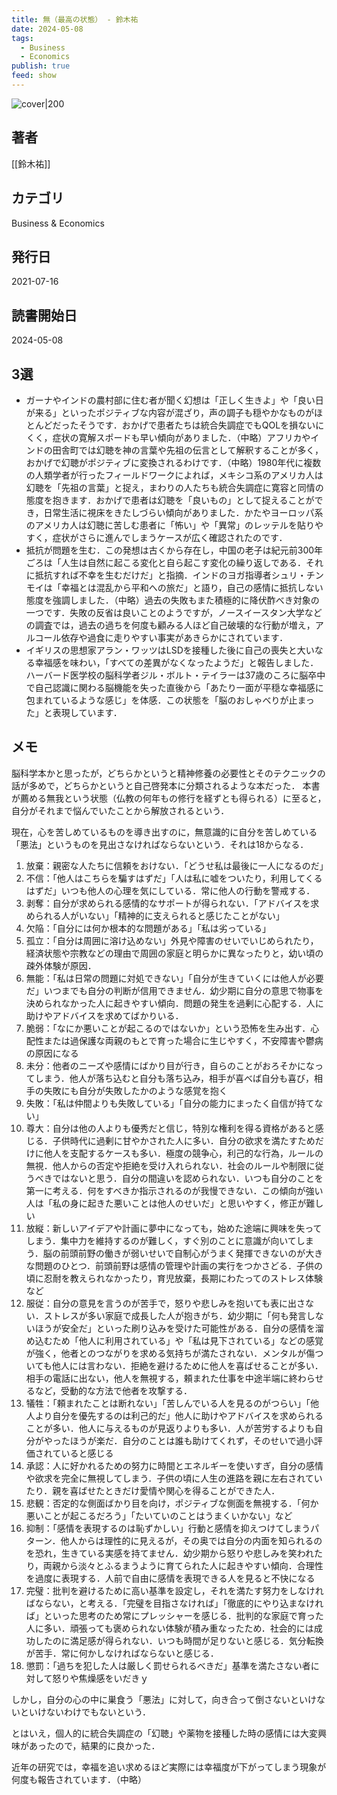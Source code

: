 ```yaml
---
title: 無（最高の状態） - 鈴木祐
date: 2024-05-08
tags:
  - Business
  - Economics
publish: true
feed: show
---
```

![cover|200](http://books.google.com/books/content?id=szY4EAAAQBAJ&printsec=frontcover&img=1&zoom=1&edge=curl&source=gbs_api)
## 著者
[[鈴木祐]]
## カテゴリ
Business & Economics
## 発行日
2021-07-16
## 読書開始日
2024-05-08

## 3選
 - ガーナやインドの農村部に住む者が聞く幻想は「正しく生きよ」や「良い日が来る」といったポジティブな内容が混ざり，声の調子も穏やかなものがほとんどだったそうです．おかげで患者たちは統合失調症でもQOLを損ないにくく，症状の寛解スポードも早い傾向がありました．（中略）アフリカやインドの田舎町では幻聴を神の言葉や先祖の伝言として解釈することが多く，おかげで幻聴がポジティブに変換されるわけです．（中略）1980年代に複数の人類学者が行ったフィールドワークによれば，メキシコ系のアメリカ人は幻聴を「先祖の言葉」と捉え，まわりの人たちも統合失調症に寛容と同情の態度を抱きます．おかげで患者は幻聴を「良いもの」として捉えることができ，日常生活に視床をきたしづらい傾向がありました．かたやヨーロッパ系のアメリカ人は幻聴に苦しむ患者に「怖い」や「異常」のレッテルを貼りやすく，症状がさらに進んでしまうケースが広く確認されたのです．
 - 抵抗が問題を生む．この発想は古くから存在し，中国の老子は紀元前300年ごろは「人生は自然に起こる変化と自ら起こす変化の繰り返しである．それに抵抗すれば不幸を生むだけだ」と指摘．インドのヨガ指導者シュリ・チンモイは「幸福とは混乱から平和への旅だ」と語り，自己の感情に抵抗しない態度を強調しました．（中略）過去の失敗もまた積極的に降伏酢べき対象の一つです．失敗の反省は良いことのようですが，ノースイースタン大学などの調査では，過去の過ちを何度も顧みる人ほど自己破壊的な行動が増え，アルコール依存や過食に走りやすい事実があきらかにされています．
 - イギリスの思想家アラン・ワッツはLSDを接種した後に自己の喪失と大いなる幸福感を味わい，「すべての差異がなくなったようだ」と報告しました．ハーバード医学校の脳科学者ジル・ボルト・テイラーは37歳のころに脳卒中で自己認識に関わる脳機能を失った直後から「あたり一面が平穏な幸福感に包まれているような感じ」を体感．この状態を「脳のおしゃべりが止まった」と表現しています．

## メモ
脳科学本かと思ったが，どちらかというと精神修養の必要性とそのテクニックの話が多めで，どちらかというと自己啓発本に分類されるような本だった．
本書が薦める無我という状態（仏教の何年もの修行を経ずとも得られる）に至ると，自分がそれまで悩んでいたことから解放されるという．

現在，心を苦しめているものを導き出すのに，無意識的に自分を苦しめている「悪法」というものを見出さなければならないという．それは18からなる．

1. 放棄：親密な人たちに信頼をおけない．「どうせ私は最後に一人になるのだ」
2. 不信：「他人はこちらを騙すはずだ」「人は私に嘘をついたり，利用してくるはずだ」いつも他人の心理を気にしている．常に他人の行動を警戒する．
3. 剥奪：自分が求められる感情的なサポートが得られない．「アドバイスを求められる人がいない」「精神的に支えられると感じたことがない」
4. 欠陥：「自分には何か根本的な問題がある」「私は劣っている」
5. 孤立：「自分は周囲に溶け込めない」外見や障害のせいでいじめられたり，経済状態や宗教などの理由で周囲の家庭と明らかに異なったりと，幼い頃の疎外体験が原因．
6. 無能：「私は日常の問題に対処できない」「自分が生きていくには他人が必要だ」いつまでも自分の判断が信用できません．幼少期に自分の意思で物事を決められなかった人に起きやすい傾向．問題の発生を過剰に心配する．人に助けやアドバイスを求めてばかりいる．
7. 脆弱：「なにか悪いことが起こるのではないか」という恐怖を生み出す．心配性または過保護な両親のもとで育った場合に生じやすく，不安障害や鬱病の原因になる
8. 未分：他者のニーズや感情にばかり目が行き，自らのことがおろそかになってしまう．他人が落ち込むと自分も落ち込み，相手が喜べば自分も喜び，相手の失敗にも自分が失敗したかのような感覚を抱く
9. 失敗：「私は仲間よりも失敗している」「自分の能力にまったく自信が持てない」
10. 尊大：自分は他の人よりも優秀だと信じ，特別な権利を得る資格があると感じる．子供時代に過剰に甘やかされた人に多い．自分の欲求を満たすためだけに他人を支配するケースも多い．極度の競争心，利己的な行為，ルールの無視．他人からの否定や拒絶を受け入れられない．社会のルールや制限に従うべきではないと思う．自分の間違いを認められない．いつも自分のことを第一に考える．何をすべきか指示されるのが我慢できない．この傾向が強い人は「私の身に起きた悪いことは他人のせいだ」と思いやすく，修正が難しい
11. 放縦：新しいアイデアや計画に夢中になっても，始めた途端に興味を失ってしまう．集中力を維持するのが難しく，すぐ別のことに意識が向いてしまう．脳の前頭前野の働きが弱いせいで自制心がうまく発揮できないのが大きな問題のひとつ．前頭前野は感情の管理や計画の実行をつかさどる．子供の頃に忍耐を教えられなかったり，育児放棄，長期にわたってのストレス体験など
12. 服従：自分の意見を言うのが苦手で，怒りや悲しみを抱いても表に出さない．ストレスが多い家庭で成長した人が抱きがち．幼少期に「何も発言しないほうが安全だ」といった刷り込みを受けた可能性がある．自分の感情を溜め込むため「他人に利用されている」や「私は見下されている」などの感覚が強く，他者とのつながりを求める気持ちが満たされない．メンタルが傷ついても他人には言わない．拒絶を避けるために他人を喜ばせることが多い．相手の電話に出ない，他人を無視する，頼まれた仕事を中途半端に終わらせるなど，受動的な方法で他者を攻撃する．
13. 犠牲：「頼まれたことは断れない」「苦しんでいる人を見るのがつらい」「他人より自分を優先するのは利己的だ」他人に助けやアドバイスを求められることが多い．他人に与えるものが見返りよりも多い．人が苦労するよりも自分がやったほうが楽だ．自分のことは誰も助けてくれず，そのせいで過小評価されていると感じる
14. 承認：人に好かれるための努力に時間とエネルギーを使いすぎ，自分の感情や欲求を完全に無視してしまう．子供の頃に人生の進路を親に左右されていたり．親を喜ばせたときだけ愛情や関心を得ることができた人．
15. 悲観：否定的な側面ばかり目を向け，ポジティブな側面を無視する．「何か悪いことが起こるだろう」「たいていのことはうまくいかない」など
16. 抑制：「感情を表現するのは恥ずかしい」行動と感情を抑えつけてしまうパターン．他人からは理性的に見えるが，その奥では自分の内面を知られるのを恐れ，生きている実感を持てません．幼少期から怒りや悲しみを笑われたり，両親から淡々とふるまうように育てられた人に起きやすい傾向．合理性を過度に表現する．人前で自由に感情を表現できる人を見ると不快になる
17. 完璧：批判を避けるために高い基準を設定し，それを満たす努力をしなければならない，と考える．「完璧を目指さなければ」「徹底的にやり込まなければ」といった思考のため常にプレッシャーを感じる．批判的な家庭で育った人に多い．頑張っても褒められない体験が積み重なったため．社会的には成功したのに満足感が得られない．いつも時間が足りないと感じる．気分転換が苦手．常に何かしなければならないと感じる．
18. 懲罰：「過ちを犯した人は厳しく罰せられるべきだ」基準を満たさない者に対して怒りや焦燥感をいだきｙ


しかし，自分の心の中に巣食う「悪法」に対して，向き合って倒さないといけないといけないわけでもないという．


とはいえ，個人的に統合失調症の「幻聴」や薬物を接種した時の感情には大変興味があったので，結果的に良かった．



近年の研究では，幸福を追い求めるほど実際には幸福度が下がってしまう現象が何度も報告されています．（中略）